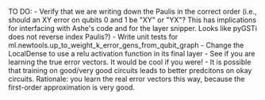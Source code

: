 TO DO:
    - Verify that we are writing down the Paulis in the correct order (i.e., should an XY error on qubits 0 and 1 be "XY" or "YX"? This has implications for interfacing with Ashe's code and for the layer snipper. Looks like pyGSTi does not reverse index Paulis?)
    - Write unit tests for ml.newtools.up_to_weight_k_error_gens_from_qubit_graph
    - Change the LocalDense to use a relu activation function in its final layer
    - See if you are learning the true error vectors. It would be cool if you were!
    - It is possible that training on good/very good circuits leads to better predcitons on okay circuits. Rationale: you learn the real error vectors this way, because the first-order approximation is very good.
